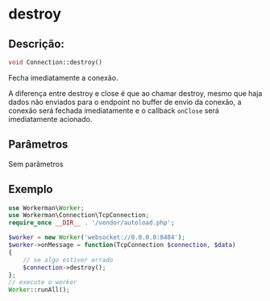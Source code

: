 # destroy
## Descrição:
```php
void Connection::destroy()
```

Fecha imediatamente a conexão.

A diferença entre destroy e close é que ao chamar destroy, mesmo que haja dados não enviados para o endpoint no buffer de envio da conexão, a conexão será fechada imediatamente e o callback ```onClose``` será imediatamente acionado.

## Parâmetros

Sem parâmetros

## Exemplo

```php
use Workerman\Worker;
use Workerman\Connection\TcpConnection;
require_once __DIR__ . '/vendor/autoload.php';

$worker = new Worker('websocket://0.0.0.0:8484');
$worker->onMessage = function(TcpConnection $connection, $data)
{
    // se algo estiver errado
    $connection->destroy();
};
// execute o worker
Worker::runAll();
```
